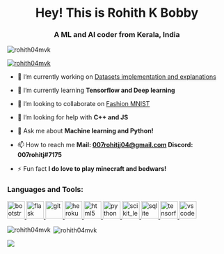 <h1 align="center">Hey! This is Rohith K Bobby</h1>
<h3 align="center">A ML and AI coder from Kerala, India</h3>

<p align="left"> <img src="https://komarev.com/ghpvc/?username=rohith04mvk&label=Profile%20views&color=0e75b6&style=flat" alt="rohith04mvk" /> </p>

<p align="left"> <a href="https://github.com/ryo-ma/github-profile-trophy"><img src="https://github-profile-trophy.vercel.app/?username=rohith04mvk" alt="rohith04mvk" /></a> </p>

- 🔭 I’m currently working on [Datasets implementation and explanations](https://github.com/janaSunrise/sklearn-datasets-implementation)

- 🌱 I’m currently learning **Tensorflow and Deep learning**

- 👯 I’m looking to collaborate on [Fashion MNIST](https://github.com/Rohith04MVK/Fashion-MNIST)

- 🤝 I’m looking for help with **C++ and JS**

- 💬 Ask me about **Machine learning and Python!**

- 📫 How to reach me **Mail: 007rohitjj04@gmail.com
                        Discord: 007rohitj#7175**

- ⚡ Fun fact **I do love to play minecraft and bedwars!**


<h3 align="left">Languages and Tools:</h3>
<p align="left"> <a href="https://getbootstrap.com" target="_blank"> <img src="https://devicons.github.io/devicon/devicon.git/icons/bootstrap/bootstrap-plain.svg" alt="bootstrap" width="40" height="40"/> </a> <a href="https://flask.palletsprojects.com/" target="_blank"> <img src="https://www.vectorlogo.zone/logos/pocoo_flask/pocoo_flask-icon.svg" alt="flask" width="40" height="40"/> </a> <a href="https://git-scm.com/" target="_blank"> <img src="https://www.vectorlogo.zone/logos/git-scm/git-scm-icon.svg" alt="git" width="40" height="40"/> </a> <a href="https://heroku.com" target="_blank"> <img src="https://www.vectorlogo.zone/logos/heroku/heroku-icon.svg" alt="heroku" width="40" height="40"/> </a> <a href="https://www.w3.org/html/" target="_blank"> <img src="https://devicons.github.io/devicon/devicon.git/icons/html5/html5-original-wordmark.svg" alt="html5" width="40" height="40"/> </a> <a href="https://www.python.org" target="_blank"> <img src="https://devicons.github.io/devicon/devicon.git/icons/python/python-original.svg" alt="python" width="40" height="40"/> </a> <a href="https://scikit-learn.org/" target="_blank"> <img src="https://upload.wikimedia.org/wikipedia/commons/0/05/Scikit_learn_logo_small.svg" alt="scikit_learn" width="40" height="40"/> </a> <a href="https://www.sqlite.org/" target="_blank"> <img src="https://www.vectorlogo.zone/logos/sqlite/sqlite-icon.svg" alt="sqlite" width="40" height="40"/> </a> <a href="https://www.tensorflow.org" target="_blank"> <img src="https://www.vectorlogo.zone/logos/tensorflow/tensorflow-icon.svg" alt="tensorflow" width="40" height="40"/> </a> 
<a href="https://code.visualstudio.com/download" target="_blank"> <img src="https://upload.wikimedia.org/wikipedia/commons/thumb/9/9a/Visual_Studio_Code_1.35_icon.svg/1024px-Visual_Studio_Code_1.35_icon.svg.png" alt="vscode" width="40" height="40"/> </a></p>

<p><img align="left" src="https://github-readme-stats.vercel.app/api/top-langs?username=rohith04mvk&show_icons=true&locale=en&layout=compact" alt="rohith04mvk" /></p>

<p>&nbsp;<img align="center" src="https://github-readme-stats.vercel.app/api?username=rohith04mvk&show_icons=true&locale=en" alt="rohith04mvk" /></p>

<p><img align="center" src="https://github-readme-streak-stats.herokuapp.com/?user=rohith04mvk&" /></p>


